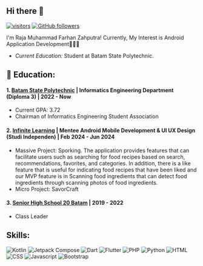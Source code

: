 ## Hi there 👋

[![visitors](https://visitor-badge.laobi.icu/badge?page_id=RajaFarhann.RajaFarhann)](https://github.com/RajaFarhann) [![GitHub followers](https://img.shields.io/github/followers/RajaFarhann.svg?style=social&label=Follow)](https://github.com/RajaFarhann?tab=followers)

I'm Raja Muhammad Farhan Zahputra!
Currently, My Interest is Android Application Development👨🏻‍💻

- <i>Current Education:</i> Student at Batam State Polytechnic.

<h2> 🏫 Education:</h2>

#### 1. [Batam State Polytechnic](https://www.polibatam.ac.id/) | Informatics Engineering Department (Diploma 3) | 2022 - Now
   - Current GPA: 3.72
   - Chairman of Informatics Engineering Student Association

#### 2. [Infinite Learning](https://www.infinitelearning.id/) | Mentee Android Mobile Development & UI UX Design  (Studi Independen) | Feb 2024 - Jun 2024
   - Massive Project: Sporking.
The application provides features that can facilitate users such as searching for food recipes based on search, recommendations, favorites, and categories. In addition, there is a like feature that is useful for indicating food recipes that have been liked and our MVP feature is in Scanning food ingredients that can detect food ingredients through scanning photos of food ingredients. 
   - Micro Project: SavorCraft

#### 3. [Senior High School 20 Batam](https://sman20batam.sch.id/) | 2019 - 2022
   - Class Leader

<h2>  Skills: </h2>

![Kotlin](https://img.shields.io/badge/kotlin-%237F52FF.svg?style=flat&logo=kotlin&logoColor=white) ![Jetpack Compose](https://img.shields.io/badge/jetpack%20compose-%234285F4.svg?style=flat&logo=jetpackcompose&logoColor=white) ![Dart](https://img.shields.io/badge/dart-%230175C2.svg?style=flat&logo=dart&logoColor=white) ![Flutter](https://img.shields.io/badge/flutter-%2302569B.svg?style=flat&logo=flutter&logoColor=white) ![PHP](https://img.shields.io/badge/php-%23777BB4.svg?style=flat&logo=php&logoColor=white) ![Python](https://img.shields.io/badge/python-%233776AB.svg?style=flat&logo=python&logoColor=white) ![HTML](https://img.shields.io/badge/html-%23E34F26.svg?style=flat&logo=html5&logoColor=white) ![CSS](https://img.shields.io/badge/CSS-%231572B6.svg?style=flat&logo=CSS3&logoColor=white) ![Javascript](https://img.shields.io/badge/javascript-%23F7DF1E.svg?style=flat&logo=javascript&logoColor=white) ![Bootstrap](https://img.shields.io/badge/bootstrap-%237952B3.svg?style=flat&logo=bootstrap&logoColor=white) 


